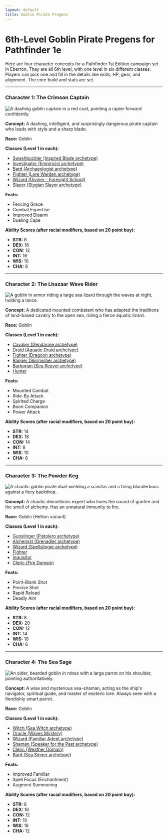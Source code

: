 ```yaml
---
layout: default
title: Goblin Pirate Pregens
---
```


# 6th-Level Goblin Pirate Pregens for Pathfinder 1e

Here are four character concepts for a Pathfinder 1st Edition campaign set in Eberron. They are all 6th level, with one level in six different classes. Players can pick one and fill in the details like skills, HP, gear, and alignment. The core build and stats are set.

---
### Character 1: The Crimson Captain
![A dashing goblin captain in a red coat, pointing a rapier forward confidently.](/chars/sturlabragason_goblin_pirate_portrait_captains_hat_action_pos_359d7f1b-d8db-4875-b071-6fccc2ed4d9f_1.png)

**Concept:** A dashing, intelligent, and surprisingly dangerous pirate captain who leads with style and a sharp blade.

**Race:** Goblin

**Classes (Level 1 in each):**
* [Swashbuckler (Inspired Blade archetype)](https://www.d20pfsrd.com/classes/hybrid-classes/swashbuckler/archetypes/paizo-swashbuckler-archetypes/inspired-blade/)
* [Investigator (Empiricist archetype)](https://www.d20pfsrd.com/classes/hybrid-classes/investigator/archetypes/paizo-investigator-archetypes/empiricist/)
* [Bard (Archaeologist archetype)](https://www.d20pfsrd.com/classes/core-classes/bard/archetypes/paizo-bard-archetypes/archaeologist/)
* [Fighter (Lore Warden archetype)](https://www.d20pfsrd.com/classes/core-classes/fighter/archetypes/paizo-fighter-archetypes/lore-warden-fighter-archetype/)
* [Wizard (Diviner - Foresight School)](https://www.d20pfsrd.com/classes/core-classes/wizard/arcane-schools/paizo-arcane-schools/classic-arcane-schools/divination/)
* [Slayer (Stygian Slayer archetype)](https://www.d20pfsrd.com/classes/hybrid-classes/slayer/archetypes/paizo-slayer-archetypes/stygian-slayer/)

**Feats:**
* Fencing Grace
* Combat Expertise
* Improved Disarm
* Dueling Cape

**Ability Scores (after racial modifiers, based on 20 point buy):**
* **STR:** 8
* **DEX:** 18
* **CON:** 12
* **INT:** 16
* **WIS:** 10
* **CHA:** 8

---
### Character 2: The Lhazaar Wave Rider
![A goblin in armor riding a large sea lizard through the waves at night, holding a lance.](/chars/sturlabragason_goblin_pirate_portrait_holding_a_lancer_riding_0919ad6e-1ba9-4621-a21b-4d54dd788ab2_3.png)

**Concept:** A dedicated mounted combatant who has adapted the traditions of land-based cavalry to the open sea, riding a fierce aquatic lizard.

**Race:** Goblin

**Classes (Level 1 in each):**
* [Cavalier (Gendarme archetype)](https://www.d20pfsrd.com/classes/base-classes/cavalier/archetypes/paizo-cavalier-archetypes/gendarme/)
* [Druid (Aquatic Druid archetype)](https://www.d20pfsrd.com/classes/core-classes/druid/archetypes/paizo-druid-archetypes/aquatic-druid-archetype/)
* [Fighter (Dragoon archetype)](https://www.d20pfsrd.com/classes/core-classes/fighter/archetypes/paizo-fighter-archetypes/dragoon/)
* [Ranger (Skirmisher archetype)](https://www.d20pfsrd.com/classes/core-classes/ranger/archetypes/paizo-ranger-archetypes/skirmisher/)
* [Barbarian (Sea Reaver archetype)](https://www.d20pfsrd.com/classes/core-classes/barbarian/archetypes/paizo-barbarian-archetypes/sea-reaver/)
* [Hunter](https://www.d20pfsrd.com/classes/hybrid-classes/hunter/)

**Feats:**
* Mounted Combat
* Ride-By Attack
* Spirited Charge
* Boon Companion
* Power Attack

**Ability Scores (after racial modifiers, based on 20 point buy):**
* **STR:** 14
* **DEX:** 18
* **CON:** 14
* **INT:** 8
* **WIS:** 10
* **CHA:** 6

---
### Character 3: The Powder Keg
![A chaotic goblin pirate dual-wielding a scimitar and a firing blunderbuss against a fiery backdrop.](/chars/sturlabragason_goblin_pirate_portrait_holding_a_golden_scimit_5ea61b20-a910-4821-b8cf-d7ea5fc8a079_1.png)

**Concept:** A chaotic demolitions expert who loves the sound of gunfire and the smell of alchemy. Has an unnatural immunity to fire.

**Race:** Goblin (Hellion variant)

**Classes (Level 1 in each):**
* [Gunslinger (Pistolero archetype)](https://www.d20pfsrd.com/classes/base-classes/gunslinger/archetypes/paizo-gunslinger-archetypes/pistolero/)
* [Alchemist (Grenadier archetype)](https://www.d20pfsrd.com/classes/base-classes/alchemist/archetypes/paizo-alchemist-archetypes/grenadier/)
* [Wizard (Spellslinger archetype)](https://www.d20pfsrd.com/classes/core-classes/wizard/archetypes/paizo-wizard-archetypes/spellslinger/)
* [Fighter](https://www.d20pfsrd.com/classes/core-classes/fighter/)
* [Inquisitor](https://www.d20pfsrd.com/classes/base-classes/inquisitor/)
* [Cleric (Fire Domain)](https://www.d20pfsrd.com/classes/core-classes/cleric/domains/paizo-domains/fire-domain/)

**Feats:**
* Point-Blank Shot
* Precise Shot
* Rapid Reload
* Deadly Aim

**Ability Scores (after racial modifiers, based on 20 point buy):**
* **STR:** 8
* **DEX:** 20
* **CON:** 12
* **INT:** 14
* **WIS:** 10
* **CHA:** 6

---
### Character 4: The Sea Sage
![An older, bearded goblin in robes with a large parrot on his shoulder, pointing authoritatively.](/chars/sturlabragason_goblin_pirate_portrait_warlock_large_parrot_on_aca00d03-d530-4206-bde4-9d9c5145639e_0.png)

**Concept:** A wise and mysterious sea-shaman, acting as the ship's navigator, spiritual guide, and master of esoteric lore. Always seen with a fiendishly smart parrot.

**Race:** Goblin

**Classes (Level 1 in each):**
* [Witch (Sea Witch archetype)](https://www.d20pfsrd.com/classes/base-classes/witch/archetypes/paizo-witch-archetypes/sea-witch/)
* [Oracle (Waves Mystery)](https://www.d20pfsrd.com/classes/base-classes/oracle/mysteries/paizo-oracle-mysteries/waves/)
* [Wizard (Familiar Adept archetype)](https://www.d20pfsrd.com/classes/core-classes/wizard/archetypes/paizo-wizard-archetypes/familiar-adept/)
* [Shaman (Speaker for the Past archetype)](https://www.d20pfsrd.com/classes/hybrid-classes/shaman/archetypes/paizo-shaman-archetypes/speaker-for-the-past/)
* [Cleric (Weather Domain)](https://www.d20pfsrd.com/classes/core-classes/cleric/domains/paizo-domains/weather-domain/)
* [Bard (Sea Singer archetype)](https://www.d20pfsrd.com/classes/core-classes/bard/archetypes/paizo-bard-archetypes/sea-singer/)

**Feats:**
* Improved Familiar
* Spell Focus (Enchantment)
* Augment Summoning

**Ability Scores (after racial modifiers, based on 20 point buy):**
* **STR:** 6
* **DEX:** 16
* **CON:** 12
* **INT:** 10
* **WIS:** 16
* **CHA:** 12
